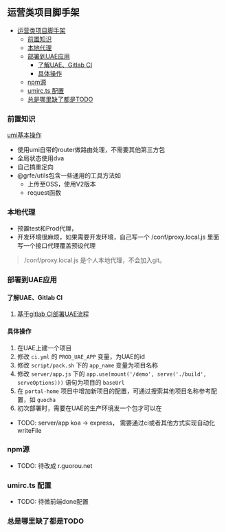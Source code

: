 #

## 运营类项目脚手架

- [运营类项目脚手架](#运营类项目脚手架)
  - [前置知识](#前置知识)
  - [本地代理](#本地代理)
  - [部署到UAE应用](#部署到uae应用)
    - [了解UAE、Gitlab CI](#了解uaegitlab-ci)
    - [具体操作](#具体操作)
  - [npm源](#npm源)
  - [umirc.ts 配置](#umircts-配置)
  - [总是哪里缺了都是TODO](#总是哪里缺了都是todo)

### 前置知识

[umi基本操作](https://umijs.org/zh-CN/docs/directory-structure)

- 使用umi自带的router做路由处理，不需要其他第三方包
- 全局状态使用dva
- 自己搞重定向
- @grfe/utils包含一些通用的工具方法如
  - 上传至OSS，使用V2版本
  - request函数

### 本地代理

- 预置test和Prod代理，
- 开发环境很麻烦，如果需要开发环境，自己写一个 /conf/proxy.local.js 里面写一个接口代理覆盖预设代理

> /conf/proxy.local.js 是个人本地代理，不会加入git。

### 部署到UAE应用

#### 了解UAE、Gitlab CI

1. [基于gitlab CI部署UAE流程](http://doc.shensz.local/pages/viewpage.action?pageId=26937001)

#### 具体操作

  1. 在UAE上建一个项目
  2. 修改 `ci.yml` 的 `PROD_UAE_APP` 变量，为UAE的id
  3. 修改 `script/pack.sh` 下的 `app_name` 变量为项目名称
  4. 修改 `server/app.js` 下的 `app.use(mount('/demo', serve('./build', serveOptions)))` 语句为项目的 `baseUrl`
  5. 在 `portal-home` 项目中增加新项目的配置，可通过搜索其他项目名称参考配置，如 `guocha`
  6. 初次部署时，需要在UAE的生产环境发一个包才可以在
  
- TODO: server/app koa -> express， 需要通过ci或者其他方式实现自动化 writeFile

### npm源

- TODO: 待改成 r.guorou.net

### umirc.ts 配置

- TODO: 待微前端done配置

### 总是哪里缺了都是TODO
